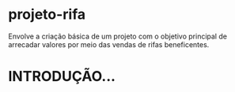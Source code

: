 # projeto-rifa
Envolve a criação básica de um projeto com o objetivo principal de arrecadar valores por meio das vendas de rifas beneficentes.

# INTRODUÇÃO...


